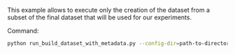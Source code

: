This example allows to execute only the creation of the dataset from a subset of the final dataset that will be used for our experiments.

Command:
```bash
python run_build_dataset_with_metadata.py --config-dir=path-to-directory-containing-the-config-file
```